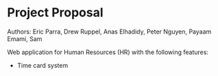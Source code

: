 Project Proposal
================
Authors: Eric Parra, Drew Ruppel, Anas Elhadidy, Peter Nguyen, Payaam Emami, Sam

Web application for Human Resources (HR) with the following features:
* Time card system
